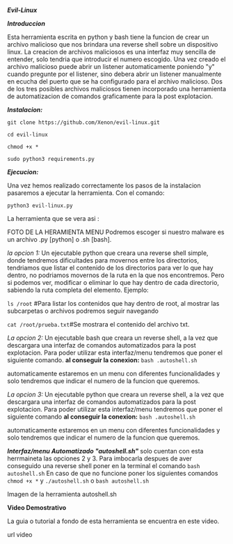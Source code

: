 ***Evil-Linux***

***Introduccion***

Esta herramienta escrita en python y bash tiene la funcion de crear un archivo malicioso que nos brindara una reverse shell sobre un dispositivo linux.
La creacion de archivos maliciosos es una interfaz muy sencilla de entender, solo tendria que introducir el numero escogido.
Una vez creado el archivo malicioso puede abrir un listener automaticamente poniendo "y" cuando pregunte por el listener, sino debera abrir un listener manualmente en ecucha del puerto que se ha configurado para el archivo malicioso.
Dos de los tres posibles archivos maliciosos tienen incorporado una herramienta de automatizacion de comandos graficamente para la post explotacion.



***Instalacion:*** 

`git clone https://github.com/Xenon/evil-linux.git`

`cd evil-linux`

`chmod +x *`

`sudo python3 requirements.py`



***Ejecucion:***

Una vez hemos realizado correctamente los pasos de la instalacion pasaremos a ejecutar la herramienta.
Con el comando:

`python3 evil-linux.py` 

La herramienta que se vera asi :


FOTO DE LA HERAMIENTA MENU
Podremos escoger si nuestro malware es un archivo .py [python] o .sh [bash]. 

*la opcion 1:* Un ejecutable python que creara una reverse shell simple, donde tendremos dificultades para movernos entre los directorios, tendriamos que listar el contenido de los directorios para ver lo que hay dentro, no podriamos movernos de la ruta en la que nos encontremos. Pero si podemos ver, modificar o eliminar lo que hay dentro de cada directorio, sabiendo la ruta completa del elemento.
Ejemplo: 

`ls /root` #Para listar los contenidos que hay dentro de root, al mostrar las subcarpetas o archivos podremos seguir navegando

`cat /root/prueba.txt`#Se mostrara el contenido del archivo txt.

*La opcion 2:* Un ejecutable bash que creara un reverse shell, a la vez que descargara una interfaz de comandos automatizados para la post explotacion.
Para poder utilizar esta interfaz/menu tendremos que poner el siguiente comando. **al conseguir la conexion:** 
`bash .autoshell.sh` 

automaticamente estaremos en un menu con diferentes funcionalidades y solo tendremos que indicar el numero de la funcion que queremos.

*La opcion 3:* Un ejecutable python que creara un reverse shell, a la vez que descargara una interfaz de comandos automatizados para la post explotacion.
Para poder utilizar esta interfaz/menu tendremos que poner el siguiente comando **al conseguir la conexion:** 
`bash .autoshell.sh` 

automaticamente estaremos en un menu con diferentes funcionalidades y solo tendremos que indicar el numero de la funcion que queremos.

***Interfaz/menu Automatizado "autoshell.sh"***
solo cuentan con esta herrmaineta las opciones  2 y 3. Para imbocarla despues de aver conseguido una reverse shell poner en la terminal el comando `bash autoshell.sh`
En caso de que no funcione poner los siguientes comandos `chmod +x *` y `./autoshell.sh` o `bash autoshell.sh`

Imagen de la herramienta autoshell.sh


**Video Demostrativo**

La guia o tutorial a fondo de esta herramienta se encuentra en este video.

url video















